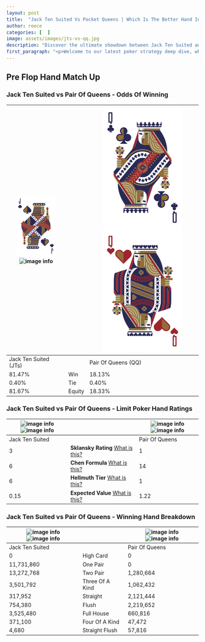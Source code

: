 ```yaml
---
layout: post
title:  "Jack Ten Suited Vs Pocket Queens | Which Is The Better Hand In Poker? A Complete Guide"
author: reece
categories: [  ]
image: assets/images/jts-vs-qq.jpg
description: "Discover the ultimate showdown between Jack Ten Suited and Pair Of Queens in poker! Uncover the odds, strategies, and scenarios where one hand triumphs over the other. Get ready to up your poker game with this thrilling analysis."
first_paragraph: "<p>Welcome to our latest poker strategy deep dive, where we're pitting two distinct hands against each other in a high-stakes showdown: Jack Ten Suited vs Pair Of Queens.</p><p>In the dynamic world of poker, every decision counts, and knowing which hand holds the upper hand is key to your success at the table.</p><p>In this article, we'll dissect these two hands, explore the scenarios where one dominates the other, and equip you with the knowledge to make strategic choices that can tip the odds in your favor.</p><p>Get ready to unravel the intriguing dynamics of these poker hands and elevate your game to new heights.</p>"
---
```




[comment]: # (sp0)

## Pre Flop Hand Match Up

<div class="table hand-ratings" markdown="1"> 



### Jack Ten Suited vs Pair Of Queens - Odds Of Winning


    
| ![image info](assets/images/hand1/J.png) ![image info](assets/images/hand1/Ts.png) |  | ![image info](assets/images/hand2/Q.png) ![image info](assets/images/hand2/Qo.png) |
| -------- | -------- | -------- |
| Jack Ten Suited (JTs) |  | Pair Of Queens (QQ) |
| 81.47% | Win | 18.13% |
| 0.40% | Tie | 0.40% |
| 81.67% | Equity | 18.33% |




[comment]: # (sp1)



### Jack Ten Suited vs Pair Of Queens - Limit Poker Hand Ratings


    
| ![image info](https://www.riverpairs.com/assets/images/hand1/J.png) ![image info](https://www.riverpairs.com/assets/images/hand1/Ts.png) |  | ![image info](https://www.riverpairs.com/assets/images/hand2/Q.png) ![image info](https://www.riverpairs.com/assets/images/hand2/Qo.png) |
| -------- | -------- | -------- |
| Jack Ten Suited |  | Pair Of Queens |
| 3 | **Sklansky Rating** [What is this?](/sklansky-rating-explained) | 1 |
| 6 | **Chen Formula** [What is this?](/chen-formula-explained) | 14 |
| 6 | **Hellmuth Tier** [What is this?](/Hellmuth-tier-explained) | 1 |
| 0.15 | **Expected Value** [What is this?](/expected-value-explained) | 1.22 |




[comment]: # (sp2)



### Jack Ten Suited vs Pair Of Queens - Winning Hand Breakdown


    
| ![image info](https://www.riverpairs.com/assets/images/hand1/J.png) ![image info](https://www.riverpairs.com/assets/images/hand1/Ts.png) |  | ![image info](https://www.riverpairs.com/assets/images/hand2/Q.png) ![image info](https://www.riverpairs.com/assets/images/hand2/Qo.png) |
| -------- | -------- | -------- |
| Jack Ten Suited |  | Pair Of Queens |
| 0 | High Card | 0 |
| 11,731,860 | One Pair | 0 |
| 13,272,768 | Two Pair | 1,280,664 |
| 3,501,792 | Three Of A Kind | 1,062,432 |
| 317,952 | Straight | 2,121,444 |
| 754,380 | Flush | 2,219,652 |
| 3,525,480 | Full House | 660,816 |
| 371,100 | Four Of A Kind | 47,472 |
| 4,680 | Straight Flush | 57,816 |




[comment]: # (sp3)



</div>

[comment]: # (sp4)



[comment]: # (sp5)

